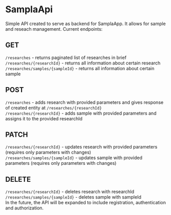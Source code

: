 # SamplaApi

Simple API created to serve as backend for SamplaApp. It allows for sample and reseach management.
Current endpoints:
## GET
`/researches` - returns paginated list of researches in brief <br/>
`/researches/{researchId}` - returns all information about certain research <br/>
`/researches/samples/{sampleId}` - returns all information about certain sample <br/> 
## POST
`/researches` - adds research with provided parameters and gives response of created entity at `/researches/{researchId}` <br/>
`/researches/{researchId}` - adds sample with provided parameters and assigns it to the provided researchId <br/>
## PATCH
`/researches/{researchId}` - updates research with provided parameters (requires only parameters with changes) <br/>
`/researches/samples/{sampleId}` -  updates sample with provided parameters (requires only parameters with changes) <br/>
## DELETE
`/researches/{researchId}` - deletes research with researchId <br/>
`/researches/samples/{sampleId}` - deletes sample with sampleId <br/>
In the future, the API will be expanded to include registration, authentication and authorization. 
